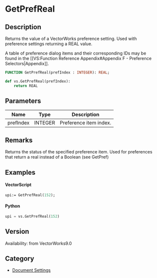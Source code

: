 # GetPrefReal

## Description
Returns the value of a VectorWorks preference setting. Used with preference settings returning a REAL value.

A table of preference dialog items and their corresponding IDs may be found in the [[VS:Function Reference Appendix#Appendix F - Preference Selectors|Appendix]].

```pascal
FUNCTION GetPrefReal(prefIndex : INTEGER): REAL;
```

```python
def vs.GetPrefReal(prefIndex):
    return REAL
```

## Parameters
|Name|Type|Description|
|---|---|---|
|prefIndex|INTEGER|Preference item index.|

## Remarks
Returns the status of the specified preference item.  Used for preferences that return a real instead of a Boolean (see GetPref)

## Examples
#### VectorScript ####
```pascal
upi:= GetPrefReal(152);
```
#### Python ####
```python
upi = vs.GetPrefReal(152)
```

## Version
Availability: from VectorWorks9.0

## Category
* [Document Settings](../Categories/Document%20Settings.md)
